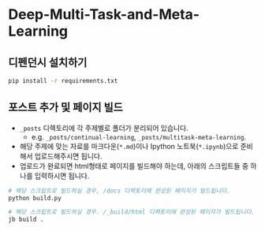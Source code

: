 # Deep-Multi-Task-and-Meta-Learning

## 디펜던시 설치하기

```bash
pip install -r requirements.txt
```

## 포스트 추가 및 페이지 빌드

* `_posts` 디렉토리에 각 주제별로 폴더가 분리되어 있습니다. 
  * e.g. `_posts/continual-learning`, `_posts/multitask-meta-learning`. 
* 해당 주제에 맞는 자료를 마크다운(`*.md`)이나 Ipython 노트북(`*.ipynb`)으로 준비해서 업로드해주시면 됩니다.
* 업로드가 완료되면 html형태로 페이지를 빌드해야 하는데, 아래의 스크립트들 중 하나를 입력하시면 됩니다.

```bash
# 해당 스크립트로 빌드하실 경우, /docs 디렉토리에 완성된 페이지가 빌드됩니다.
python build.py 
```

```bash
# 해당 스크립트로 빌드하실 경우. /_build/html 디렉토리에 완성된 페이지가 빌드됩니다.
jb build .
```
